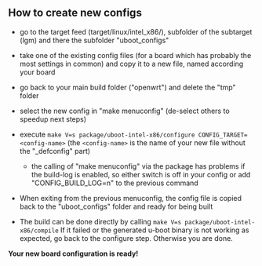 
## How to create new configs

- go to the target feed (target/linux/intel_x86/), subfolder of the subtarget
  (lgm) and there the subfolder "uboot_configs"

- take one of the existing config files (for a board which has probably the most settings in common) and copy it to a new file, named according your board

- go back to your main build folder ("openwrt") and delete the "tmp" folder

- select the new config in "make menuconfig" (de-select others to speedup next steps)

- execute ```make V=s package/uboot-intel-x86/configure CONFIG_TARGET=<config-name>```
  (the ```<config-name>``` is the name of your new file without the "_defconfig" part)
  - the calling of "make menuconfig" via the package has problems if the build-log is enabled, so either switch is off in your config or add "CONFIG_BUILD_LOG=n" to the previous command

- When exiting from the previous menuconfig, the config file is copied back to the "uboot_configs" folder and ready for being built

- The build can be done directly by calling ```make V=s package/uboot-intel-x86/compile```
  If it failed or the generated u-boot binary is not working as expected, go back to the configure step. Otherwise you are done.

**Your new board configuration is ready!**
